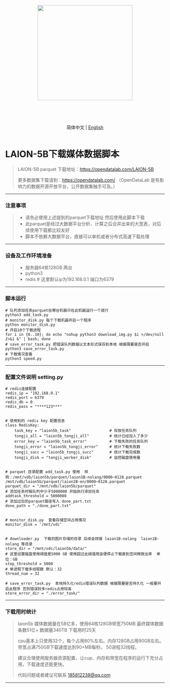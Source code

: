 <div align="center">
<article style="display: flex; flex-direction: column; align-items: center; justify-content: center;">
    <p align="center"><img width="300" src="https://user-images.githubusercontent.com/25022954/209616423-9ab056be-5d62-4eeb-b91d-3b20f64cfcf8.svg" /></p>
    <h1 style="width: 100%; text-align: center;"></h1>
    <p align="center">
        简体中文  | <a href="./README.md" >English</a>
    </p>
</article>
</div>


# LAION-5B下载媒体数据脚本
> LAION-5B parquet 下载地址：https://opendatalab.com/LAION-5B
> 
> 更多数据集下载请到：https://opendatalab.com/  （OpenDataLab 是有影响力的数据开源开放平台，公开数据集触手可及。）
---
### 注意事项
>* 请务必使用上述提到的parquet下载地址 然后使用此脚本下载
>* 此parquet是经过大数据平台分析、计算之后合并出来的大宽表，对后续使用下载都比较友好
>* 脚本不依赖大数据平台，直接可以单机或者分布式高速下载处理

---
### 设备及工作环境准备
>* 服务器64核128GB 两台
>* python3
>* redis  # 这里默认ip为192.168.0.1 端口为6379
---
### 脚本运行
    # 队列添加任务parquet在哪台机器只在此机器运行一个就行 
    python3 add_task.py
    # monitor_disk.py 每个下载机器开启一个程序
    python monitor_disk.py
    # 开启10个下载进程
    for i in {0..10}; do echo "nohup python3 download_img.py $i >/dev/null 2>&1 &" | bash; done
    # save_error_task.py 把错误队列数据以文本形式保存到本地 根据需要是否开启
    python3 save_error_task.py
    # 下载情况查看
    python3 speed.py
---
### 配置文件说明 setting.py
    # redis连接配置
    redis_ip = "192.168.0.1"
    redis_port = 6379
    redis_db = 0
    redis_pass = "****123***"
    
    
    # 使用到的 redis key 配置信息
    class RedisKey:
        task_key = "laion5b_task"                 # 存放任务队列
        tongji_all = "laion5b_tongji_all"         # 统计已经加入了多少
        error_key = "laion5b_task_error"          # 下载失败的任务队列
        tongji_error = "laion5b_tongji_error"     # 统计下载失败数
        tongji_succ = "laion5b_tongji_succ"       # 统计下载完成数
        tongji_disk = "tongji_worker_disk"        # 监控磁盘使用量
    
    
    # parquet 目录配置 add_task.py 使用  样例：/mnt/vdb/laion5b/parquet/laion1B-nolang/0000~0128.parquet  /mnt/vdb/laion5b/parquet/laion2B-en/0000~0128.parquet
    parquet_dir = "/mnt/vdb/laion5b/parquet"
    # 添加任务时候队列中少于5000000 开始执行添加任务
    addtask_threshold = 5000000
    # 添加过后的parquet路径写入 done_part.txt
    done_path = "./done_part.txt"
    
    
    # monitor_disk.py  查看存储空间占用情况
    monitor_disk = '/mnt/vdc'
    
    
    # downloader.py  下载的图片存储的目录 后续会拼接 laion1B-nolang  laion1B-nolang 等目录
    store_dir = "/mnt/vdc/laion5b/data/"
    # 这里设置磁盘使用阈值是5000 GB 使用超过此阈值爬虫便停止下载直到空间释放出来  单位：GB
    stop_threshold = 5000
    # 单进程下载多线程数 默认：32
    thread_num = 32
    
    # save_error_task.py  本地持久化redis错误队列数据 根据需要是否持久化 一般要开启此程序 否则错误较多redis占用较高
    store_error_dir = "./error_task/"
---
### 下载用时统计
> laion5b 媒体数据量在58亿多，使用64核128GB带宽750MB 最终媒体数据条数51亿+ 数据量340TB 下载用时25天
> 
> cpu基本上只使用32个，每个占用80%左右。内存128GB占用90GB左右。带宽占满750GB下载速度达到90+MB每秒。 50进程32线程。
> 
> 建议合理使用服务器资源配置，让cup、内存和带宽在程序的运行下充分占用，下载速度还能更快。
>
> 代码问题或者建议可联系 185812238@qq.com
----

